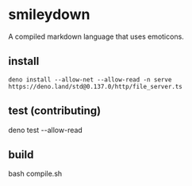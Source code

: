 # smileydown

A compiled markdown language that uses emoticons.

## install

`deno install --allow-net --allow-read -n serve https://deno.land/std@0.137.0/http/file_server.ts`

## test (contributing)

deno test --allow-read

## build

bash compile.sh